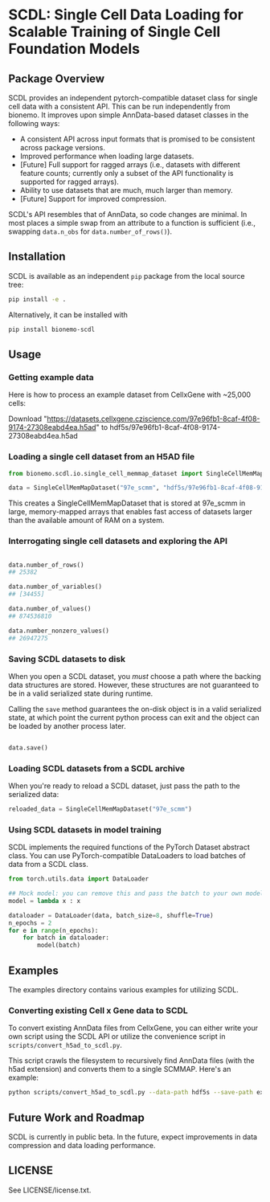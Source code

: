 # SCDL: Single Cell Data Loading for Scalable Training of Single Cell Foundation Models

## Package Overview

SCDL provides an independent pytorch-compatible dataset class for single cell data with a consistent API. This can be run independently from bionemo. It improves upon simple AnnData-based dataset classes in the following ways:

- A consistent API across input formats that is promised to be consistent across package versions.
- Improved performance when loading large datasets.
- [Future] Full support for ragged arrays (i.e., datasets with different feature counts; currently only a subset of the API functionality is supported for ragged arrays).
- Ability to use datasets that are much, much larger than memory.
- [Future] Support for improved compression.

SCDL's API resembles that of AnnData, so code changes are minimal.
In most places a simple swap from an attribute to a function is sufficient (i.e., swapping `data.n_obs` for `data.number_of_rows()`).

## Installation

SCDL is available as an independent `pip` package from the local source tree:

```bash
pip install -e .
```

Alternatively, it can be installed with
```bash
pip install bionemo-scdl
```
## Usage

### Getting example data


Here is how to process an example dataset from CellxGene with ~25,000 cells:

Download "https://datasets.cellxgene.cziscience.com/97e96fb1-8caf-4f08-9174-27308eabd4ea.h5ad" to hdf5s/97e96fb1-8caf-4f08-9174-27308eabd4ea.h5ad

### Loading a single cell dataset from an H5AD file

```python
from bionemo.scdl.io.single_cell_memmap_dataset import SingleCellMemMapDataset

data = SingleCellMemMapDataset("97e_scmm", "hdf5s/97e96fb1-8caf-4f08-9174-27308eabd4ea.h5ad")

```
This creates a SingleCellMemMapDataset that is stored at 97e_scmm in large, memory-mapped arrays
that enables fast access of datasets larger than the available amount of RAM on a system.

### Interrogating single cell datasets and exploring the API

```python

data.number_of_rows()
## 25382

data.number_of_variables()
## [34455]

data.number_of_values()
## 874536810

data.number_nonzero_values()
## 26947275

```

### Saving SCDL datasets to disk

When you open a SCDL dataset, you *must* choose a path where the backing
data structures are stored. However, these structures are not guaranteed
to be in a valid serialized state during runtime.

Calling the `save` method guarantees the on-disk object is in a valid serialized
state, at which point the current python process can exit and the object can be
loaded by another process later.

```python

data.save()

```

### Loading SCDL datasets from a SCDL archive

When you're ready to reload a SCDL dataset, just pass the path to the serialized
data:

```python
reloaded_data = SingleCellMemMapDataset("97e_scmm")
```

### Using SCDL datasets in model training

SCDL implements the required functions of the PyTorch Dataset abstract class.
You can use PyTorch-compatible DataLoaders to load batches of data from a SCDL class.

```python
from torch.utils.data import DataLoader

## Mock model: you can remove this and pass the batch to your own model in actual code.
model = lambda x : x

dataloader = DataLoader(data, batch_size=8, shuffle=True)
n_epochs = 2
for e in range(n_epochs):
    for batch in dataloader:
        model(batch)
```

## Examples

The examples directory contains various examples for utilizing SCDL.

### Converting existing Cell x Gene data to SCDL

To convert existing AnnData files from CellxGene, you can either write your own
script using the SCDL API or utilize the convenience script in `scripts/convert_h5ad_to_scdl.py`.

This script crawls the filesystem to recursively find AnnData files (with the h5ad extension) and converts them to a single SCMMAP. Here's an example:

```bash
python scripts/convert_h5ad_to_scdl.py --data-path hdf5s --save-path example_dataset
```


## Future Work and Roadmap

SCDL is currently in public beta. In the future, expect improvements in data compression
and data loading performance.

## LICENSE

See LICENSE/license.txt.
